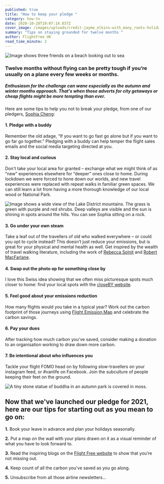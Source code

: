 ```yaml
---
published: true
title: "How to keep your pledge "
category: how-to
date: 2020-10-28T19:07:14.037Z
cover_image: /images/uploads/credit-jayme_elkins-with_many_roots-holiday_in_scotland.jpg
summary: "Tips on staying grounded for twelve months "
author: FlightFree UK
read_time_minute: 2
---
```

![Image shows three friends on a beach looking out to sea](/images/uploads/credit-jayme_elkins-with_many_roots-holiday_in_scotland.jpg "Scotland holiday. Image credit: Jayme Elkins-With Many Roots")

### Twelve months without flying can be pretty tough if you’re usually on a plane every few weeks or months. 

##### Enthusiasm for the challenge can wane especially as the autumn and winter months approach. That's when those adverts for city getaways or cheap flights might be more tempting than ever. 

Here are some tips to help you not to break your pledge, from one of our pledgers, [Sophia Cheng](http://www.withmanyroots.com):

#### 1. Pledge with a buddy

Remember the old adage, “If you want to go fast go alone but if you want to go far go together.” Pledging with a buddy can help temper the flight sales emails and the social media targeting directed at you.

#### 2. Stay local and curious

Don't take your local area for granted – exchange what we might think of as “new” experiences elsewhere for “deeper” ones close to home.  During lockdown we were forced to hone down our worlds, and new travel experiences were replaced with repeat walks in familiar green spaces. We can still learn a lot from having a more thorough knowledge of our local wood or National Park.

![Image shows a wide view of the Lake District mountains. The grass is green with purple and red shrubs. Deep valleys are visible and the sun is shining in spots around the hills. You can see Sophia sitting on a rock. ](/images/uploads/credit-jayme-elkins-with-many-roots-sophia-lake-disctrict.jpg "Sophia in the Lake District. Image credit: Jayme Elkins-With Many Roots")

#### 3. Go under your own steam

Take a leaf out of the travellers of old who walked everywhere – or could you opt to cycle instead? This doesn’t just reduce your emissions, but is great for your physical and mental health as well. Get inspired by the wealth of travel walking literature, including the work of [Rebecca Solnit](http://rebeccasolnit.net/books/) and [Robert MacFarlane](https://www.penguin.co.uk/authors/32424/robert-macfarlane.html). 

#### 4. Swap out the photo op for something close by

I love this Swiss idea showing that we often miss picturesque spots much closer to home: find your local spots with the [closeBY website](https://closeby.ch/). 

#### 5. Feel good about your emissions reduction

How many flights would you take in a typical year? Work out the carbon footprint of those journeys using [Flight Emission Map](https://flightemissionmap.org/) and celebrate the carbon savings.

#### 6. Pay your dues

After tracking how much carbon you've saved, consider making a donation to an organisation working to draw down more carbon. 

#### 7. Be intentional about who influences you

Tackle your flight FOMO head on by following slow-travellers on your instagram feed, or #vanlife on Facebook. Join the subculture of people keeping their feet on the ground.

![A tiny stone statue of buddha in an autumn park is covered in moss. ](/images/uploads/credit-sophia-cheng-photo-walk-local-area.jpeg "Can you get much more local? A discovery on a local walk. Image credit: Sophia Cheng")

## Now that we've launched our pledge for 2021, here are our tips for starting out as you mean to go on:

**1.** Book your leave in advance and plan your holidays seasonally. 

**2.** Put a map on the wall with your plans drawn on it as a visual reminder of what you have to look forward to. 

**3.** Read the inspiring blogs on the [Flight Free website](https://flightfree.co.uk/be_inspired/) to show that you’re not missing out.

**4.** Keep count of all the carbon you’ve saved as you go along.

**5.** Unsubscribe from all those airline newsletters...